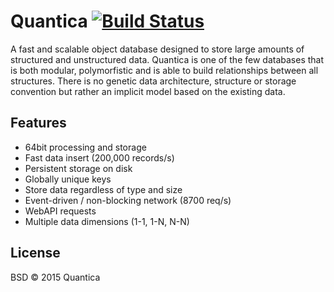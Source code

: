 # Quantica [![Build Status](https://travis-ci.org/yorickdewid/Quantica.svg?branch=master)](https://travis-ci.org/yorickdewid/Quantica)

A fast and scalable object database designed to store large amounts of structured and unstructured data.
Quantica is one of the few databases that is both modular, polymorfistic and is able to build relationships between all structures.
There is no genetic data architecture, structure or storage convention but rather an implicit model based on the existing data.

## Features
- 64bit processing and storage
- Fast data insert (200,000 records/s)
- Persistent storage on disk
- Globally unique keys
- Store data regardless of type and size
- Event-driven / non-blocking network (8700 req/s)
- WebAPI requests
- Multiple data dimensions (1-1, 1-N, N-N)

## License

BSD &copy; 2015 Quantica

